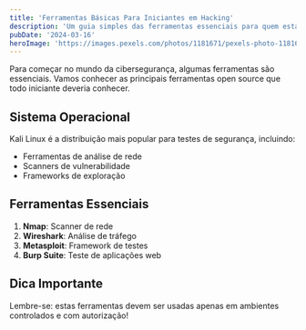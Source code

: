 ```yaml
---
title: 'Ferramentas Básicas Para Iniciantes em Hacking'
description: 'Um guia simples das ferramentas essenciais para quem está começando em cibersegurança'
pubDate: '2024-03-16'
heroImage: 'https://images.pexels.com/photos/1181671/pexels-photo-1181671.jpeg'
---
```


Para começar no mundo da cibersegurança, algumas ferramentas são essenciais. Vamos conhecer as principais ferramentas open source que todo iniciante deveria conhecer.

## Sistema Operacional

Kali Linux é a distribuição mais popular para testes de segurança, incluindo:
- Ferramentas de análise de rede
- Scanners de vulnerabilidade
- Frameworks de exploração

## Ferramentas Essenciais

1. **Nmap**: Scanner de rede
2. **Wireshark**: Análise de tráfego
3. **Metasploit**: Framework de testes
4. **Burp Suite**: Teste de aplicações web

## Dica Importante

Lembre-se: estas ferramentas devem ser usadas apenas em ambientes controlados e com autorização!